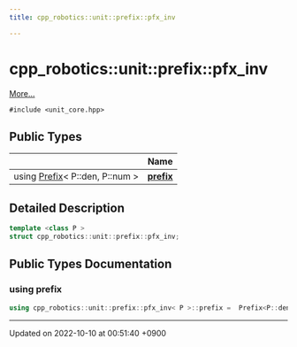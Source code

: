 ```yaml
---
title: cpp_robotics::unit::prefix::pfx_inv

---
```


# cpp_robotics::unit::prefix::pfx_inv



 [More...](#detailed-description)


`#include <unit_core.hpp>`

## Public Types

|                | Name           |
| -------------- | -------------- |
| using [Prefix](/cpp_robotics/doxybook/Classes/structcpp__robotics_1_1unit_1_1Prefix/)< P::den, P::num > | **[prefix](/cpp_robotics/doxybook/Classes/structcpp__robotics_1_1unit_1_1prefix_1_1pfx__inv/#using-prefix)**  |

## Detailed Description

```cpp
template <class P >
struct cpp_robotics::unit::prefix::pfx_inv;
```

## Public Types Documentation

### using prefix

```cpp
using cpp_robotics::unit::prefix::pfx_inv< P >::prefix =  Prefix<P::den, P::num>;
```


-------------------------------

Updated on 2022-10-10 at 00:51:40 +0900